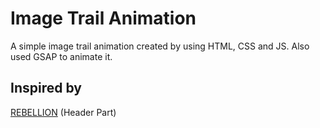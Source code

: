 # Image Trail Animation

A simple image trail animation created by using HTML, CSS and JS. 
Also used GSAP to animate it.

## Inspired by 
[REBELLION](https://rblln.fr/en/agence) (Header Part)
